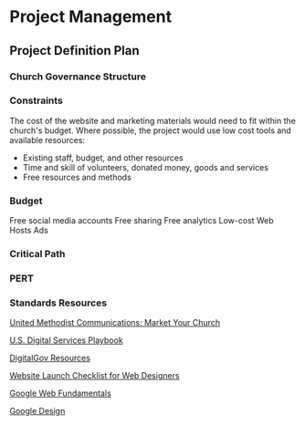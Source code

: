 # Project Management

## Project Definition Plan

### Church Governance Structure

### Constraints
The cost of the website and marketing materials would need to fit within the church's budget. Where possible, the project would use low cost tools and available resources:

* Existing staff, budget, and other resources 
* Time and skill of volunteers, donated money, goods and services
* Free resources and methods

### Budget

Free social media accounts
Free sharing
Free analytics
Low-cost Web Hosts
Ads

### Critical Path

### PERT

### Standards Resources

[United Methodist Communications: Market Your Church](http://www.umcom.org/learn/market-your-church-getting-started)

[U.S. Digital Services Playbook](http://playbook.cio.gov)

[DigitalGov Resources](http://www.digitalgov.gov/resources)

[Website Launch Checklist for Web Designers](https://github.com/tutsplus/Website-Launch-Checklist-for-Web-Designers)

[Google Web Fundamentals](https://developers.google.com/web/fundamentals)

[Google Design](http://www.google.com/design)




 